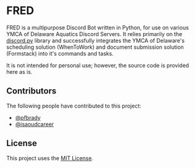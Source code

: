 # FRED

FRED is a multipurpose Discord Bot written in Python, for use on various YMCA of Delaware Aquatics Discord Servers.
It relies primarily on the [discord.py](https://github.com/Rapptz/discord.py) library and successfully integrates
the YMCA of Delaware's scheduling solution (WhenToWork) and document submission solution (Formstack) into it's
commands and tasks.

It is not intended for personal use; however, the source code is provided here as is.

## Contributors

The following people have contributed to this project:

* [@pfbrady](https://github.com/pfbrady)
* [@isaoudcareer](https://github.com/isaoudcareer)

## License

This project uses the [MIT License](LICENSE).